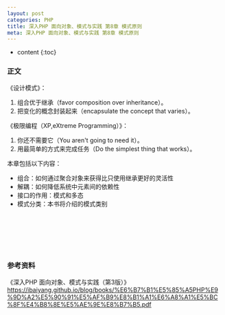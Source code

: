 ```yaml
---
layout: post
categories: PHP
title: 深入PHP 面向对象、模式与实践 第8章 模式原则
meta: 深入PHP 面向对象、模式与实践 第8章 模式原则
---
```

* content
{:toc}

### 正文

《设计模式》：
1. 组合优于继承（favor composition over inheritance）。
2. 把变化的概念封装起来（encapsulate the concept that varies）。

《极限编程（XP,eXtreme Programming）》：
1. 你还不需要它（You aren't going to need it）。
2. 用最简单的方式来完成任务（Do the simplest thing that works）。

本章包括以下内容：
* 组合：如何通过聚合对象来获得比只使用继承更好的灵活性
* 解耦：如何降低系统中元素间的依赖性
* 接口的作用：模式和多态
* 模式分类：本书将介绍的模式类别

<br/><br/><br/><br/><br/>
### 参考资料

《深入PHP 面向对象、模式与实践（第3版）》 <https://ibaiyang.github.io/blog/books/%E6%B7%B1%E5%85%A5PHP%E9%9D%A2%E5%90%91%E5%AF%B9%E8%B1%A1%E6%A8%A1%E5%BC%8F%E4%B8%8E%E5%AE%9E%E8%B7%B5.pdf>


